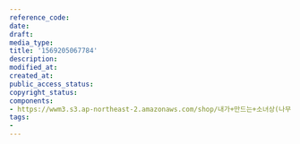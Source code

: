 ```yaml
---
reference_code: 
date: 
draft: 
media_type: 
title: '1569205067784'
description: 
modified_at: 
created_at: 
public_access_status: 
copyright_status: 
components:
- https://wwm3.s3.ap-northeast-2.amazonaws.com/shop/내가+만드는+소녀상(나무)/나무소녀상/소녀상/1569205067784.jpg
tags:
- 
---
```

